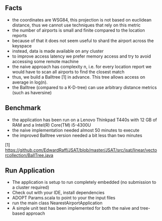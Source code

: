 ## Facts
- the coordinates are WSG84, this projection is not based on euclidean distance, thus we cannot use techniques that rely on this metric
- the number of airports is small and finite compared to the location reports
- because of that it does not seem useful to shard the airport across the keyspace
- instead, data is made available on any cluster
- to improve access latency we prefer memory access and try to avoid accessing some remote machine
- the naive approach has complexity n, i.e. for every location report we would have to scan all airports to find the closest match
- thus, we build a  Balltree [1] in advance. This tree allows access on average in log(n).
- the Balltree (compared to a K-D-tree) can use arbitrary distance metrics (such as haversine)

## Benchmark 
- the application has been run on a Lenovo Thinkpad T440s with 12 GB of RAM and a Intel(R) Core(TM) i5-4300U
- the naive implementation needed almost 50 minutes to execute
- the improved Balltree version needed a bit less than two minutes


 [1] https://github.com/EdwardRaff/JSAT/blob/master/JSAT/src/jsat/linear/vectorcollection/BallTree.java
 
 
## Run Application
- The application is setup to run completely embedded (no submission to a cluster required)
- Check out with your IDE, install dependencies 
- ADOPT Params.scala to point to your the input files
- run the main class NearestAirportApplication
- A simple unit test has been implemented for both the naive and tree-based approach
